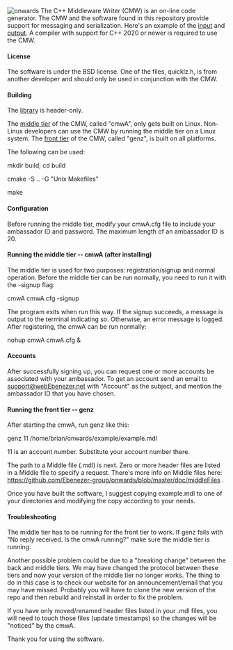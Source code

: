 ![onwards](https://github.com/Ebenezer-group/onwards/actions/workflows/main.yml/badge.svg)
The C++ Middleware Writer (CMW) is an on-line code generator.  The CMW
and the software found in this repository provide support for messaging
and serialization.  Here's an example
of the [input](https://github.com/Ebenezer-group/onwards/blob/master/example/example.mdl)
and [output](https://github.com/Ebenezer-group/onwards/blob/master/example/example.mdl.hh).
 A compiler with support for C++ 2020 or newer is required to use the CMW.

#### License
The software is under the BSD license.  One of the files, quicklz.h, is from another
developer and should only be used in conjunction with the CMW.

#### Building
The
[library](https://github.com/Ebenezer-group/onwards/blob/master/src)
is header-only.

The [middle tier](https://github.com/Ebenezer-group/onwards/blob/master/src/tiers/cmwA.cc)
of the CMW, called "cmwA", only gets built on Linux.  Non-Linux developers
can use the CMW by running the middle tier on a Linux system.
The [front tier](https://github.com/Ebenezer-group/onwards/blob/master/src/tiers/front/genz.cc)
of the CMW, called "genz", is built on all platforms.

The following can be used:

mkdir build; cd build

cmake -S .. -G "Unix Makefiles"

make

#### Configuration
Before running the middle tier, modify your cmwA.cfg file to include your
ambassador ID and password. The maximum length of an ambassador ID is 20.

#### Running the middle tier -- cmwA (after installing)
The middle tier is used for two purposes: registration/signup and
normal operation.  Before the middle tier can be run normally, you need
to run it with the -signup flag:

cmwA cmwA.cfg -signup

The program exits when run this way.  If the signup succeeds, a message
is output to the terminal indicating so.  Otherwise, an error message is
logged.  After registering, the cmwA can be run normally:

nohup cmwA cmwA.cfg &

#### Accounts
After successfully signing up, you can request one or more accounts be 
associated with your ambassador.  To get an account send an email to 
support@webEbenezer.net with "Account" as the subject, and mention the 
ambassador ID that you have chosen.


#### Running the front tier -- genz
After starting the cmwA, run genz like this:

genz 11 /home/brian/onwards/example/example.mdl

11 is an account number.  Substitute your account number there.

The path to a Middle file (.mdl) is next.  Zero or more header
files are listed in a Middle file to specify a request.  There's
more info on Middle files here:
https://github.com/Ebenezer-group/onwards/blob/master/doc/middleFiles
.

Once you have built the software, I suggest copying example.mdl
to one of your directories and modifying the copy according to
your needs.


#### Troubleshooting
The middle tier has to be running for the front tier to work.
If genz fails with "No reply received.  Is the cmwA running?"
make sure the middle tier is running.

Another possible problem could be due to a "breaking change"
between the back and middle tiers.  We may have changed the
protocol between these tiers and now your version of the
middle tier no longer works.  The thing to do in this case
is to check our website for an announcement/email that you
may have missed.  Probably you will have to clone the new
version of the repo and then rebuild and reinstall in order
to fix the problem.

If you have only moved/renamed header files listed in your
.mdl files, you will need to touch those files (update
timestamps) so the changes will be "noticed" by the cmwA.


Thank you for using the software.
